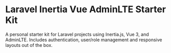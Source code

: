 # Laravel Inertia Vue AdminLTE Starter Kit

A personal starter kit for Laravel projects using Inertia.js, Vue 3, and AdminLTE. Includes authentication, user/role management and responsive layouts out of the box.
